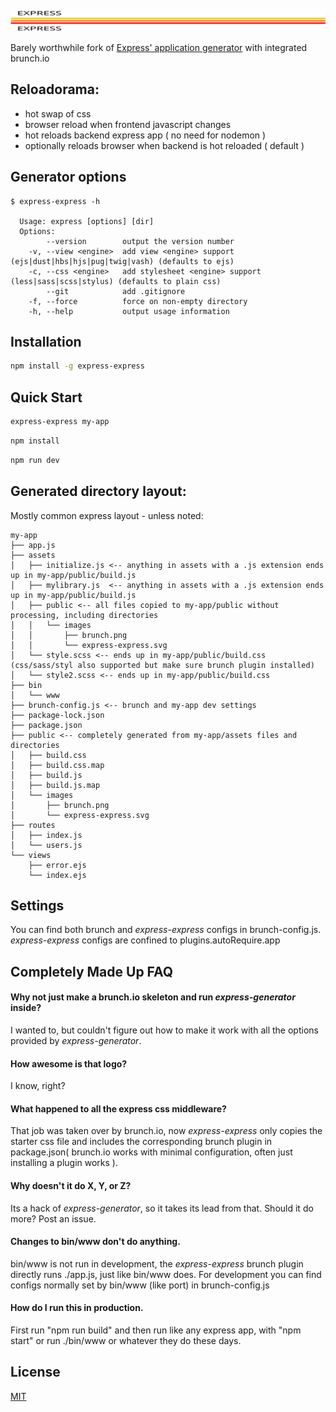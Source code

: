![express-express logo](./express-express.svg)

Barely worthwhile fork of [Express' application generator](https://github.com/expressjs/generator) with integrated brunch.io

## Reloadorama:
* hot swap of css
* browser reload when frontend javascript changes
* hot reloads backend express app ( no need for nodemon )
* optionally reloads browser when backend is hot reloaded ( default )


## Generator options
```
$ express-express -h

  Usage: express [options] [dir]
  Options:
        --version        output the version number
    -v, --view <engine>  add view <engine> support (ejs|dust|hbs|hjs|pug|twig|vash) (defaults to ejs)
    -c, --css <engine>   add stylesheet <engine> support (less|sass|scss|stylus) (defaults to plain css)
        --git            add .gitignore
    -f, --force          force on non-empty directory
    -h, --help           output usage information
```

## Installation

```sh
npm install -g express-express
```

## Quick Start

```bash
express-express my-app
```

```bash
npm install
```

```bash
npm run dev
```


## Generated directory layout:

Mostly common express layout - unless noted:

```
my-app
├── app.js
├── assets
│   ├── initialize.js <-- anything in assets with a .js extension ends up in my-app/public/build.js
│   ├── mylibrary.js  <-- anything in assets with a .js extension ends up in my-app/public/build.js
│   ├── public <-- all files copied to my-app/public without processing, including directories
│   │   └── images
│   │       ├── brunch.png
│   │       └── express-express.svg
│   └── style.scss <-- ends up in my-app/public/build.css (css/sass/styl also supported but make sure brunch plugin installed)
│   └── style2.scss <-- ends up in my-app/public/build.css
├── bin
│   └── www
├── brunch-config.js <-- brunch and my-app dev settings
├── package-lock.json
├── package.json
├── public <-- completely generated from my-app/assets files and directories
│   ├── build.css
│   ├── build.css.map
│   ├── build.js
│   ├── build.js.map
│   └── images
│       ├── brunch.png
│       └── express-express.svg
├── routes
│   ├── index.js
│   └── users.js
└── views
    ├── error.ejs
    └── index.ejs
```

## Settings

You can find both brunch and _express-express_ configs in brunch-config.js.
_express-express_ configs are confined to plugins.autoRequire.app


## Completely Made Up FAQ

#### Why not just make a brunch.io skeleton and run _express-generator_ inside?

I wanted to, but couldn't figure out how to make it work with all the options provided by _express-generator_.

#### How awesome is that logo?

I know, right?

#### What happened to all the express css middleware?

That job was taken over by brunch.io, now _express-express_ only copies the
starter css file and includes the corresponding brunch plugin in package.json(
brunch.io works with minimal configuration, often just installing a plugin
works ).

#### Why doesn't it do X, Y, or Z?

Its a hack of _express-generator_, so it takes its lead from that.  Should it
do more? Post an issue.

#### Changes to bin/www don't do anything.

bin/www is not run in development, the _express-express_ brunch plugin
directly runs ./app.js, just like bin/www does.  For development you can find
configs normally set by bin/www (like port) in brunch-config.js

#### How do I run this in production.

First run "npm run build" and then run like any express app, with "npm start"
or run ./bin/www or whatever they do these days.


## License

[MIT](LICENSE)
